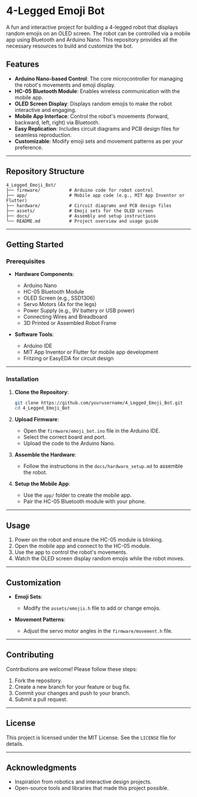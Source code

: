 # 4-Legged Emoji Bot

A fun and interactive project for building a 4-legged robot that displays random emojis on an OLED screen. The robot can be controlled via a mobile app using Bluetooth and Arduino Nano. This repository provides all the necessary resources to build and customize the bot.

## Features
- **Arduino Nano-based Control**: The core microcontroller for managing the robot's movements and emoji display.
- **HC-05 Bluetooth Module**: Enables wireless communication with the mobile app.
- **OLED Screen Display**: Displays random emojis to make the robot interactive and engaging.
- **Mobile App Interface**: Control the robot's movements (forward, backward, left, right) via Bluetooth.
- **Easy Replication**: Includes circuit diagrams and PCB design files for seamless reproduction.
- **Customizable**: Modify emoji sets and movement patterns as per your preference.

---

## Repository Structure
```
4_Legged_Emoji_Bot/
├── firmware/           # Arduino code for robot control
├── app/                # Mobile app code (e.g., MIT App Inventor or Flutter)
├── hardware/           # Circuit diagrams and PCB design files
├── assets/             # Emoji sets for the OLED screen
├── docs/               # Assembly and setup instructions
└── README.md           # Project overview and usage guide
```

---

## Getting Started

### Prerequisites
- **Hardware Components**:
  - Arduino Nano
  - HC-05 Bluetooth Module
  - OLED Screen (e.g., SSD1306)
  - Servo Motors (4x for the legs)
  - Power Supply (e.g., 9V battery or USB power)
  - Connecting Wires and Breadboard
  - 3D Printed or Assembled Robot Frame

- **Software Tools**:
  - Arduino IDE
  - MIT App Inventor or Flutter for mobile app development
  - Fritzing or EasyEDA for circuit design

---

### Installation

1. **Clone the Repository**:
   ```bash
   git clone https://github.com/yourusername/4_Legged_Emoji_Bot.git
   cd 4_Legged_Emoji_Bot
   ```

2. **Upload Firmware**:
   - Open the `firmware/emoji_bot.ino` file in the Arduino IDE.
   - Select the correct board and port.
   - Upload the code to the Arduino Nano.

3. **Assemble the Hardware**:
   - Follow the instructions in the `docs/hardware_setup.md` to assemble the robot.

4. **Setup the Mobile App**:
   - Use the `app/` folder to create the mobile app.
   - Pair the HC-05 Bluetooth module with your phone.

---

## Usage

1. Power on the robot and ensure the HC-05 module is blinking.
2. Open the mobile app and connect to the HC-05 module.
3. Use the app to control the robot's movements.
4. Watch the OLED screen display random emojis while the robot moves.

---

## Customization

- **Emoji Sets**:
  - Modify the `assets/emojis.h` file to add or change emojis.

- **Movement Patterns**:
  - Adjust the servo motor angles in the `firmware/movement.h` file.

---

## Contributing
Contributions are welcome! Please follow these steps:
1. Fork the repository.
2. Create a new branch for your feature or bug fix.
3. Commit your changes and push to your branch.
4. Submit a pull request.

---

## License
This project is licensed under the MIT License. See the `LICENSE` file for details.

---

## Acknowledgments
- Inspiration from robotics and interactive design projects.
- Open-source tools and libraries that made this project possible.
